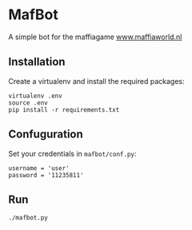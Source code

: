 MafBot
======
A simple bot for the maffiagame www.maffiaworld.nl

Installation
------------
Create a virtualenv and install the required packages:

    virtualenv .env
    source .env
    pip install -r requirements.txt

Confuguration
-------------
Set your credentials in `mafbot/conf.py`:

    username = 'user'
    password = '11235811'

Run
---

    ./mafbot.py
